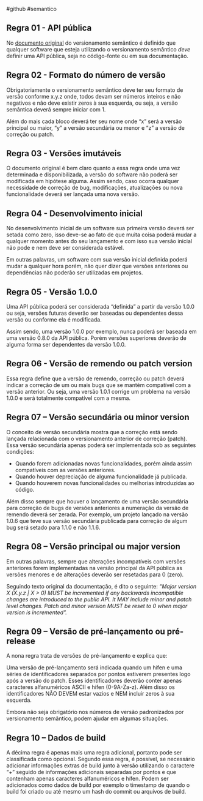 #github #semantico 

## Regra 01 - API pública

No [documento original](https://semver.org/lang/pt-BR/) do versionamento semântico é definido que  qualquer software que esteja utilizando o versionamento semântico *deve* definir uma API pública, seja no código-fonte ou em sua documentação.


## Regra 02 - Formato do número de versão

Obrigatoriamente o versionamento semântico deve ter seu formato de versão conforme x.y.z onde, todos devam ser números inteiros e não negativos e não deve existir zeros à sua esquerda, ou seja, a versão semântica deverá sempre iniciar com 1.

Além do mais cada bloco deverá ter seu nome onde “x” será a versão principal ou maior, “y” a versão secundária ou menor e “z” a versão de correção ou patch.


## Regra 03 - Versões imutáveis

O documento original é bem claro quanto a essa regra onde uma vez determinada e disponibilizada, a versão do software não poderá ser modificada em hipótese alguma. Assim sendo, caso ocorra qualquer necessidade de correção de bug, modificações, atualizações ou nova funcionalidade deverá ser lançada uma nova versão.


## Regra 04 - Desenvolvimento inicial

No desenvolvimento inicial de um software sua primeira versão deverá ser setada como zero, isso deve-se ao fato de que muita coisa poderá mudar a qualquer momento antes do seu lançamento e com isso sua versão inicial não pode e nem deve ser considerada estável.

Em outras palavras, um software com sua versão inicial definida poderá mudar a qualquer hora porém, não quer dizer que versões anteriores ou dependências não poderão ser utilizadas em projetos.


## Regra 05 - Versão 1.0.0

Uma API pública poderá ser considerada “definida” a partir da versão 1.0.0 ou seja, versões futuras deverão ser baseadas ou dependentes dessa versão ou conforme ela é modificada.

Assim sendo, uma versão 1.0.0 por exemplo, nunca poderá ser baseada em uma versão 0.8.0 da API pública. Porém versões superiores deverão de alguma forma ser dependentes da versão 1.0.0.


## Regra 06 - Versão de remendo ou patch version

Essa regra define que a versão de remendo, correção ou patch deverá indicar a correção de um ou mais bugs que se mantém compatível com a versão anterior. Ou seja, uma versão 1.0.1 corrige um problema na versão 1.0.0 e será totalmente compatível com a mesma.


## Regra 07 – Versão secundária ou minor version

O conceito de versão secundária mostra que a correção está sendo lançada relacionada com o versionamento anterior de correção (patch). Essa versão secundária apenas poderá ser implementada sob as seguintes condições:
- Quando forem adicionadas novas funcionalidades, porém ainda assim compatíveis com as versões anteriores.
- Quando houver depreciação de alguma funcionalidade já publicada.
- Quando houverem novas funcionalidades ou melhorias introduzidas ao código.

Além disso sempre que houver o lançamento de uma versão secundária para correção de bugs de versões anteriores a numeração da versão de remendo deverá ser zerada. Por exemplo, um projeto lançado na versão 1.0.6 que teve sua versão secundária publicada para correção de algum bug será setado para 1.1.0 e não 1.1.6.


## Regra 08 – Versão principal ou major version

Em outras palavras, sempre que alterações incompatíveis com versões anteriores forem implementadas na versão principal da API pública as versões menores e de alterações deverão ser resetadas para 0 (zero).

Seguindo texto original da documentação, é dito o seguinte:
*“Major version X (X.y.z | X > 0) MUST be incremented if any backwards incompatible changes are introduced to the public API. It MAY include minor and patch level changes. Patch and minor version MUST be reset to 0 when major version is incremented”.*


## Regra 09 – Versão de pré-lançamento ou pré-release

A nona regra trata de versões de pré-lançamento e explica que:

Uma versão de pré-lançamento será indicada quando um hífen e uma séries de identificadores separados por pontos estiverem presentes logo após a versão do patch. Esses identificadores deverão conter apenas caracteres alfanuméricos ASCII e hífen (0-9A-Za-z). Além disso os identificadores NÃO DEVEM estar vazios e NEM incluir zeros à sua esquerda.

Embora não seja obrigatório nos números de versão padronizados por versionamento semântico, podem ajudar em algumas situações.


## Regra 10 – Dados de build

A décima regra é apenas mais uma regra adicional, portanto pode ser classificada como opcional. Segundo essa regra, é possível, se necessário adicionar informações extras de build junto à versão utilizando o caractere “+” seguido de informações adicionais separadas por pontos e que contenham apenas caracteres alfanuméricos e hífen. Podem ser adicionados como dados de build por exemplo o timestamp de quando o build foi criado ou até mesmo um hash do commit ou arquivos de build.